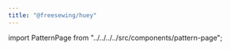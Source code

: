 ```yaml
---
title: "@freesewing/huey"
---
```


import PatternPage from "../../../../src/components/pattern-page";

<patternpage pattern="huey" />